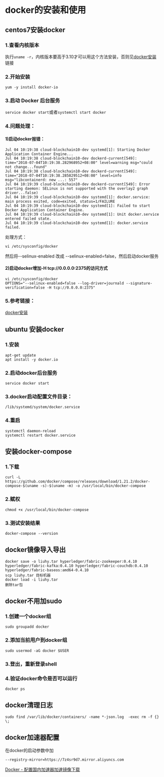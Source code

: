 # docker的安装和使用
## centos7安装docker
### 1.查看内核版本
执行`uname -r`，内核版本要高于3.10才可以用这个方法安装，否则见[docker安装](http://www.runoob.com/docker/centos-docker-install.html)链接
### 2.开始安装
	yum -y install docker-io
### 3.启动 Docker 后台服务
`service docker start`或者`systemctl start docker`
### 4.问题处理：
#### 1)启动docker报错：

    Jul 04 10:19:38 cloud-blockchain10-dev systemd[1]: Starting Docker Application Container Engine...
    Jul 04 10:19:38 cloud-blockchain10-dev dockerd-current[549]: time="2018-07-04T10:19:38.282968952+08:00" level=warning msg="could not change...found"
    Jul 04 10:19:38 cloud-blockchain10-dev dockerd-current[549]: time="2018-07-04T10:19:38.285829512+08:00" level=info msg="libcontainerd: new ...: 557"
    Jul 04 10:19:39 cloud-blockchain10-dev dockerd-current[549]: Error starting daemon: SELinux is not supported with the overlay2 graph driver...false)
    Jul 04 10:19:39 cloud-blockchain10-dev systemd[1]: docker.service: main process exited, code=exited, status=1/FAILURE
    Jul 04 10:19:39 cloud-blockchain10-dev systemd[1]: Failed to start Docker Application Container Engine.
    Jul 04 10:19:39 cloud-blockchain10-dev systemd[1]: Unit docker.service entered failed state.
    Jul 04 10:19:39 cloud-blockchain10-dev systemd[1]: docker.service failed.
处理方式：

	vi /etc/sysconfig/docker

然后将--selinux-enabled 改成 --selinux-enabled=false，然后启动docker服务
#### 2)启动docker增加-H tcp://0.0.0.0:2375的访问方式
	vi /etc/sysconfig/docker
	OPTIONS="--selinux-enabled=false --log-driver=journald --signature-verification=false -H tcp://0.0.0.0:2375"

### 5.参考链接：
[docker安装](http://www.runoob.com/docker/centos-docker-install.html)
## ubuntu 安装docker
### 1.安装
	apt-get update
	apt install -y docker.io
### 2.启动docker后台服务
	service docker start
### 3.docker启动配置文件目录：
	/lib/systemd/system/docker.service
### 4.重启
	systemctl daemon-reload
	systemctl restart docker.service
## 安装docker-compose
### 1.下载
	curl -L https://github.com/docker/compose/releases/download/1.21.2/docker-compose-$(uname -s)-$(uname -m) -o /usr/local/bin/docker-compose
### 2.赋权
	chmod +x /usr/local/bin/docker-compose
### 3.测试安装结果
	docker-compose --version

## docker镜像导入导出
	docker save -o liuhy.tar hyperledger/fabric-zookeeper:0.4.10 hyperledger/fabric-kafka:0.4.10 hyperledger/fabric-couchdb:0.4.10 hyperledger/fabric-baseos:amd64-0.4.10
	scp liuhy.tar 目标机器
	docker load -i liuhy.tar
	删除tar包

## docker不用加sudo
### 1.创建一个docker组 
	sudo groupadd docker
### 2.添加当前用户到docker组 
	sudo usermod -aG docker $USER
### 3.登出，重新登录shell
### 4.验证docker命令是否可以运行
	docker ps 

## docker清理日志
	sudo find /var/lib/docker/containers/ -name *-json.log  -exec rm -f {} \;

## docker加速器配置
在docker的启动参数中加
```
--registry-mirror=https://7z4sr9d7.mirror.aliyuncs.com
```
[Docker - 配置国内加速器加速镜像下载](https://www.cnblogs.com/atuotuo/p/6264800.html)